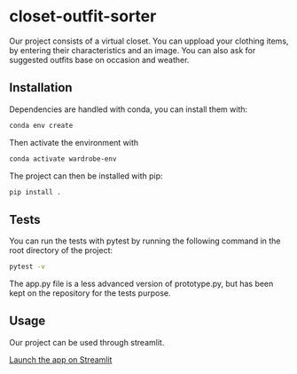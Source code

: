# closet-outfit-sorter
Our project consists of a virtual closet. You can uppload your clothing items, by entering their characteristics and an image. You can also ask for suggested outfits base on occasion and weather. 

## Installation

Dependencies are handled with conda, you can install them with:
```sh
conda env create
```
Then activate the environment with
```sh
conda activate wardrobe-env
```
The project can then be installed with pip:
```sh
pip install .
```

## Tests

You can run the tests with pytest by running the following command in the root directory of the project:
```sh
pytest -v
```
The app.py file is a less advanced version of prototype.py, but has been kept on the repository for the tests purpose. 


## Usage
Our project can be used through streamlit. 

[Launch the app on Streamlit](https://your-app-name.streamlit.app)
